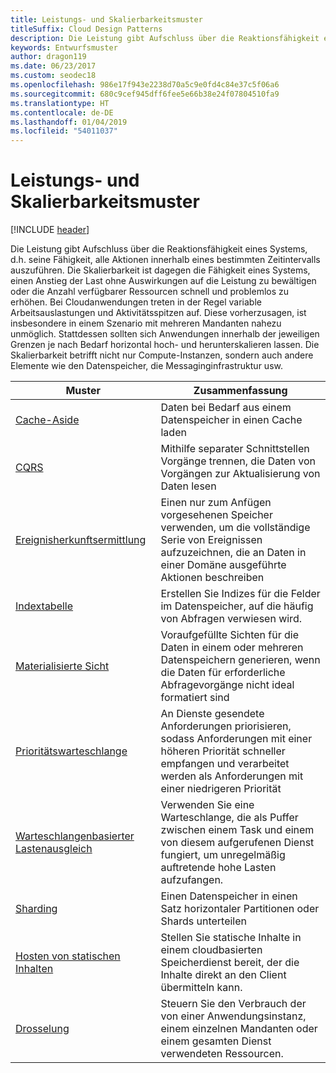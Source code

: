 ```yaml
---
title: Leistungs- und Skalierbarkeitsmuster
titleSuffix: Cloud Design Patterns
description: Die Leistung gibt Aufschluss über die Reaktionsfähigkeit eines Systems, d.h. seine Fähigkeit, alle Aktionen innerhalb eines bestimmten Zeitintervalls auszuführen. Die Skalierbarkeit ist dagegen die Fähigkeit eines Systems, einen Anstieg der Last ohne Auswirkungen auf die Leistung zu bewältigen oder die Anzahl verfügbarer Ressourcen schnell und problemlos zu erhöhen. Bei Cloudanwendungen treten in der Regel variable Arbeitsauslastungen und Aktivitätsspitzen auf. Diese vorherzusagen, ist insbesondere in einem Szenario mit mehreren Mandanten nahezu unmöglich. Stattdessen sollten sich Anwendungen innerhalb der jeweiligen Grenzen je nach Bedarf horizontal hoch- und herunterskalieren lassen. Die Skalierbarkeit betrifft nicht nur Compute-Instanzen, sondern auch andere Elemente wie den Datenspeicher, die Messaginginfrastruktur usw.
keywords: Entwurfsmuster
author: dragon119
ms.date: 06/23/2017
ms.custom: seodec18
ms.openlocfilehash: 986e17f943e2238d70a5c9e0fd4c84e37c5f06a6
ms.sourcegitcommit: 680c9cef945dff6fee5e66b38e24f07804510fa9
ms.translationtype: HT
ms.contentlocale: de-DE
ms.lasthandoff: 01/04/2019
ms.locfileid: "54011037"
---
```

# <a name="performance-and-scalability-patterns"></a>Leistungs- und Skalierbarkeitsmuster

[!INCLUDE [header](../../_includes/header.md)]

Die Leistung gibt Aufschluss über die Reaktionsfähigkeit eines Systems, d.h. seine Fähigkeit, alle Aktionen innerhalb eines bestimmten Zeitintervalls auszuführen. Die Skalierbarkeit ist dagegen die Fähigkeit eines Systems, einen Anstieg der Last ohne Auswirkungen auf die Leistung zu bewältigen oder die Anzahl verfügbarer Ressourcen schnell und problemlos zu erhöhen. Bei Cloudanwendungen treten in der Regel variable Arbeitsauslastungen und Aktivitätsspitzen auf. Diese vorherzusagen, ist insbesondere in einem Szenario mit mehreren Mandanten nahezu unmöglich. Stattdessen sollten sich Anwendungen innerhalb der jeweiligen Grenzen je nach Bedarf horizontal hoch- und herunterskalieren lassen. Die Skalierbarkeit betrifft nicht nur Compute-Instanzen, sondern auch andere Elemente wie den Datenspeicher, die Messaginginfrastruktur usw.

|                           Muster                            |                                                                        Zusammenfassung                                                                         |
|--------------------------------------------------------------|--------------------------------------------------------------------------------------------------------------------------------------------------------|
|               [Cache-Aside](../cache-aside.md)               |                                                   Daten bei Bedarf aus einem Datenspeicher in einen Cache laden                                                   |
|                      [CQRS](../cqrs.md)                      |                           Mithilfe separater Schnittstellen Vorgänge trennen, die Daten von Vorgängen zur Aktualisierung von Daten lesen                           |
|            [Ereignisherkunftsermittlung](../event-sourcing.md)            |                     Einen nur zum Anfügen vorgesehenen Speicher verwenden, um die vollständige Serie von Ereignissen aufzuzeichnen, die an Daten in einer Domäne ausgeführte Aktionen beschreiben                      |
|               [Indextabelle](../index-table.md)               |                                Erstellen Sie Indizes für die Felder im Datenspeicher, auf die häufig von Abfragen verwiesen wird.                                |
|         [Materialisierte Sicht](../materialized-view.md)         |       Voraufgefüllte Sichten für die Daten in einem oder mehreren Datenspeichern generieren, wenn die Daten für erforderliche Abfragevorgänge nicht ideal formatiert sind        |
|            [Prioritätswarteschlange](../priority-queue.md)            | An Dienste gesendete Anforderungen priorisieren, sodass Anforderungen mit einer höheren Priorität schneller empfangen und verarbeitet werden als Anforderungen mit einer niedrigeren Priorität |
| [Warteschlangenbasierter Lastenausgleich](../queue-based-load-leveling.md) |              Verwenden Sie eine Warteschlange, die als Puffer zwischen einem Task und einem von diesem aufgerufenen Dienst fungiert, um unregelmäßig auftretende hohe Lasten aufzufangen.               |
|                  [Sharding](../sharding.md)                  |                                           Einen Datenspeicher in einen Satz horizontaler Partitionen oder Shards unterteilen                                           |
|    [Hosten von statischen Inhalten](../static-content-hosting.md)    |                          Stellen Sie statische Inhalte in einem cloudbasierten Speicherdienst bereit, der die Inhalte direkt an den Client übermitteln kann.                          |
|                [Drosselung](../throttling.md)                |                Steuern Sie den Verbrauch der von einer Anwendungsinstanz, einem einzelnen Mandanten oder einem gesamten Dienst verwendeten Ressourcen.                 |
